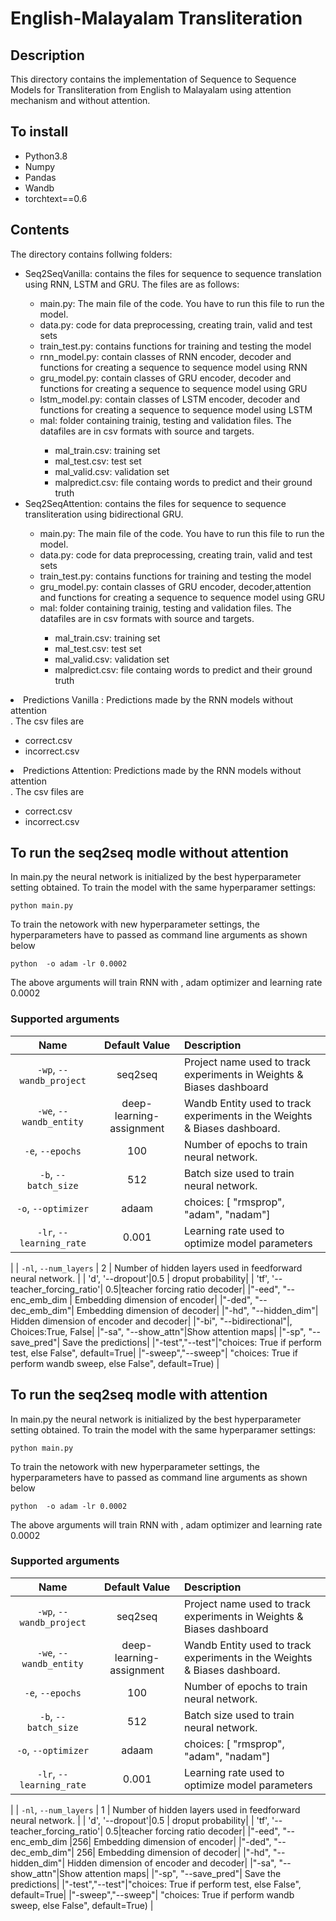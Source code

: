 # English-Malayalam Transliteration


<!-- ABOUT THE PROJECT -->
## Description

This directory contains the implementation of Sequence to Sequence Models for Transliteration from English to Malayalam using attention mechanism and without attention. 

## To install

<ul>
  <li>Python3.8</li>
  <li>Numpy</li>
  <li>Pandas</li>
  <li>Wandb</li>
  <li>torchtext==0.6</>
</ul>

## Contents
The directory contains follwing  folders:
<ul>
  <li> Seq2SeqVanilla: contains the files for sequence to sequence translation using RNN, LSTM and GRU. The files are as follows:</li>
      <ul>
              <li> main.py: The main file of the code. You have to run this file to run the model.</li>
              <li> data.py: code for data preprocessing, creating train, valid and test sets</li>
              <li> train_test.py: contains functions for training and testing the model</li>
              <li> rnn_model.py: contain classes of RNN encoder, decoder and functions for creating a sequence to sequence model using RNN</li>
              <li> gru_model.py: contain classes of GRU encoder, decoder and functions for creating a sequence to sequence model using GRU</li>
              <li> lstm_model.py: contain classes of LSTM encoder, decoder and functions for creating a sequence to sequence model using LSTM</li>  
              <li>mal: folder containing trainig, testing and validation files. The datafiles are in csv formats with source and targets.</li>
                          <ul> 
                                   <li> mal_train.csv: training set </li>
                                   <li> mal_test.csv: test set </li>
                                   <li> mal_valid.csv: validation set </li>
                                   <li> malpredict.csv: file containg words to predict and their ground truth</li>
                          </ul>           
        </ul>
  
  <li> Seq2SeqAttention: contains the files for sequence to sequence transliteration using bidirectional GRU.</li>
        <ul>
              <li> main.py: The main file of the code. You have to run this file to run the model.</li>
              <li> data.py: code for data preprocessing, creating train, valid and test sets</li>
              <li> train_test.py: contains functions for training and testing the model</li>
              <li> gru_model.py: contain classes of GRU encoder, decoder,attention and functions for creating a sequence to sequence model using GRU</li>
              <li>mal: folder containing trainig, testing and validation files. The datafiles are in csv formats with source and targets.</li>
                          <ul> 
                                   <li> mal_train.csv: training set </li>
                                   <li> mal_test.csv: test set </li>
                                   <li> mal_valid.csv: validation set </li>
                                   <li> malpredict.csv: file containg words to predict and their ground truth</li>
                          </ul>           
               </ul>
        </ul>
   <li>  Predictions Vanilla : Predictions made by the RNN models without attention</li>. The csv files are  
          <ul>
                  <li> correct.csv</li>
                  <li> incorrect.csv</li>
          </ul>   
   <li>  Predictions Attention:  Predictions made by the RNN models without attention</li>. The csv files are  
          <ul>
                  <li> correct.csv</li>
                  <li> incorrect.csv</li>
          </ul>   
  </ul>  
  
  
     
     
     
## To run the seq2seq modle without attention
In main.py the neural network is initialized by the best hyperparameter setting obtained. 
To train the model with the same hyperparamer settings:
```
python main.py 
```
To train the netowork with new hyperparameter settings, the hyperparameters have to passed as command line arguments as shown below

``` 
python  -o adam -lr 0.0002

```
The above arguments will train RNN with , adam optimizer and learning rate 0.0002

### Supported arguments
|Name | Default Value | Description |
| :---: | :-------------: | :----------- |
| `-wp`, `--wandb_project` | seq2seq | Project name used to track experiments in Weights & Biases dashboard |
| `-we`, `--wandb_entity` | deep-learning-assignment | Wandb Entity used to track experiments in the Weights & Biases dashboard. |
|  `-e`, `--epochs` | 100 |  Number of epochs to train neural network.|
| `-b`, `--batch_size` |512 | Batch size used to train neural network. |
|  `-o`, `--optimizer` | adaam | choices:  [ "rmsprop", "adam", "nadam"] | 
| `-lr`, `--learning_rate` | 0.001 | Learning rate used to optimize model parameters | 
| 
| `-nl`, `--num_layers` | 2 | Number of hidden layers used in feedforward neural network. | 
| 'd', '--dropout'|0.5 | droput probability|
| 'tf', '--teacher_forcing_ratio'| 0.5|teacher forcing ratio decoder|
|"-eed", "--enc_emb_dim | Embedding dimension of encoder|
|"-ded", "--dec_emb_dim"| Embedding dimension of decoder|
|"-hd", "--hidden_dim"| Hidden dimension of encoder and decoder|
|"-bi", "--bidirectional"|, Choices:True, False|
|"-sa", "--show_attn"|Show attention maps|
|"-sp", "--save_pred"| Save the predictions|
|"-test","--test"|"choices: True if perform test, else False", default=True|
|"-sweep","--sweep"| "choices: True if perform wandb sweep, else False", default=True)  |

## To run the seq2seq modle with attention
In main.py the neural network is initialized by the best hyperparameter setting obtained. 
To train the model with the same hyperparamer settings:
```
python main.py 
```
To train the netowork with new hyperparameter settings, the hyperparameters have to passed as command line arguments as shown below

``` 
python  -o adam -lr 0.0002

```
The above arguments will train RNN with , adam optimizer and learning rate 0.0002

### Supported arguments
|Name | Default Value | Description |
| :---: | :-------------: | :----------- |
| `-wp`, `--wandb_project` | seq2seq | Project name used to track experiments in Weights & Biases dashboard |
| `-we`, `--wandb_entity` | deep-learning-assignment | Wandb Entity used to track experiments in the Weights & Biases dashboard. |
|  `-e`, `--epochs` | 100 |  Number of epochs to train neural network.|
| `-b`, `--batch_size` |512 | Batch size used to train neural network. | 
|  `-o`, `--optimizer` | adaam | choices:  [ "rmsprop", "adam", "nadam"] | 
| `-lr`, `--learning_rate` | 0.001 | Learning rate used to optimize model parameters | 
| 
| `-nl`, `--num_layers` | 1 | Number of hidden layers used in feedforward neural network. | 
| 'd', '--dropout'|0.5 | droput probability|
| 'tf', '--teacher_forcing_ratio'| 0.5|teacher forcing ratio decoder|
|"-eed", "--enc_emb_dim |256| Embedding dimension of encoder|
|"-ded", "--dec_emb_dim"| 256| Embedding dimension of decoder|
|"-hd", "--hidden_dim"| Hidden dimension of encoder and decoder|
|"-sa", "--show_attn"|Show attention maps|
|"-sp", "--save_pred"| Save the predictions|
|"-test","--test"|"choices: True if perform test, else False", default=True|
|"-sweep","--sweep"| "choices: True if perform wandb sweep, else False", default=True)  |
 ```
 
 
    
  
   
